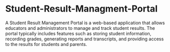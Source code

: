 # Student-Result-Managment-Portal
A Student Result Management Portal is a web-based application that allows educators and administrators to manage and track student results. The portal typically includes features such as storing student information, recording grades, generating reports and transcripts, and providing access to the results for students and parents.
